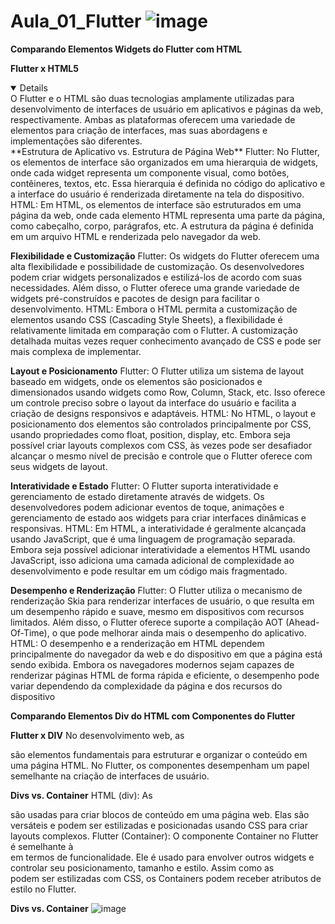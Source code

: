 # Aula_01_Flutter ![image](https://github.com/user-attachments/assets/21386855-678c-4b53-9051-55cc04c8e336)


**Comparando Elementos Widgets do Flutter com HTML**

**Flutter x HTML5**
<details open>
O Flutter e o HTML são duas tecnologias amplamente utilizadas para desenvolvimento de interfaces de usuário em aplicativos e páginas da web, respectivamente. Ambas as plataformas oferecem uma variedade de elementos para criação de interfaces, mas suas abordagens e implementações são diferentes.
</details>
**Estrutura de Aplicativo vs. Estrutura de Página Web**
Flutter: No Flutter, os elementos de interface são organizados em uma hierarquia de widgets, onde cada widget representa um componente visual, como botões, contêineres, textos, etc. Essa hierarquia é definida no código do aplicativo e a interface do usuário é renderizada diretamente na tela do dispositivo.
HTML: Em HTML, os elementos de interface são estruturados em uma página da web, onde cada elemento HTML representa uma parte da página, como cabeçalho, corpo, parágrafos, etc. A estrutura da página é definida em um arquivo HTML e renderizada pelo navegador da web.

**Flexibilidade e Customização**
Flutter: Os widgets do Flutter oferecem uma alta flexibilidade e possibilidade de customização. Os desenvolvedores podem criar widgets personalizados e estilizá-los de acordo com suas necessidades. Além disso, o Flutter oferece uma grande variedade de widgets pré-construídos e pacotes de design para facilitar o desenvolvimento.
HTML: Embora o HTML permita a customização de elementos usando CSS (Cascading Style Sheets), a flexibilidade é relativamente limitada em comparação com o Flutter. A customização detalhada muitas vezes requer conhecimento avançado de CSS e pode ser mais complexa de implementar.

**Layout e Posicionamento**
Flutter: O Flutter utiliza um sistema de layout baseado em widgets, onde os elementos são posicionados e dimensionados usando widgets como Row, Column, Stack, etc. Isso oferece um controle preciso sobre o layout da interface do usuário e facilita a criação de designs responsivos e adaptáveis.
HTML: No HTML, o layout e posicionamento dos elementos são controlados principalmente por CSS, usando propriedades como float, position, display, etc. Embora seja possível criar layouts complexos com CSS, às vezes pode ser desafiador alcançar o mesmo nível de precisão e controle que o Flutter oferece com seus widgets de layout.

**Interatividade e Estado**
Flutter: O Flutter suporta interatividade e gerenciamento de estado diretamente através de widgets. Os desenvolvedores podem adicionar eventos de toque, animações e gerenciamento de estado aos widgets para criar interfaces dinâmicas e responsivas.
HTML: Em HTML, a interatividade é geralmente alcançada usando JavaScript, que é uma linguagem de programação separada. Embora seja possível adicionar interatividade a elementos HTML usando JavaScript, isso adiciona uma camada adicional de complexidade ao desenvolvimento e pode resultar em um código mais fragmentado.

**Desempenho e Renderização**
Flutter: O Flutter utiliza o mecanismo de renderização Skia para renderizar interfaces de usuário, o que resulta em um desempenho rápido e suave, mesmo em dispositivos com recursos limitados. Além disso, o Flutter oferece suporte a compilação AOT (Ahead-Of-Time), o que pode melhorar ainda mais o desempenho do aplicativo.
HTML: O desempenho e a renderização em HTML dependem principalmente do navegador da web e do dispositivo em que a página está sendo exibida. Embora os navegadores modernos sejam capazes de renderizar páginas HTML de forma rápida e eficiente, o desempenho pode variar dependendo da complexidade da página e dos recursos do dispositivo

**Comparando Elementos Div do HTML com Componentes do Flutter**

**Flutter x DIV**
No desenvolvimento web, as <div> são elementos fundamentais para estruturar e organizar o conteúdo em uma página HTML. No Flutter, os componentes desempenham um papel semelhante na criação de interfaces de usuário.

**Divs vs. Container**
HTML (div): As <div> são usadas para criar blocos de conteúdo em uma página web. Elas são versáteis e podem ser estilizadas e posicionadas usando CSS para criar layouts complexos.
Flutter (Container): O componente Container no Flutter é semelhante à <div> em termos de funcionalidade. Ele é usado para envolver outros widgets e controlar seu posicionamento, tamanho e estilo. Assim como as <div> podem ser estilizadas com CSS, os Containers podem receber atributos de estilo no Flutter.

**Divs vs. Container**
![image](https://github.com/user-attachments/assets/2308467d-c6fb-45ee-8532-4e341fcf890f)

